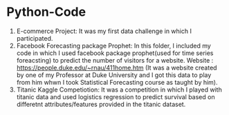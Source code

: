 # Python-Code
1. E-commerce Project: It was my first data challenge in which I participated.
2. Facebook Forecasting package Prophet: In this folder, I included my code in which I used facebook package prophet(used for time series foreacsting) to predict the number of visitors for a website. Website : https://people.duke.edu/~rnau/411home.htm (It was a website created by one of my Professor at Duke University and I got this data to play from him whwn I took Statistical Forecasting course as taught by him).
3. Titanic Kaggle Competiotion: It was a competition in which I played with titanic data and used logistics regression to predict survival based on differetnt attributes/features provided in the titanic dataset.
